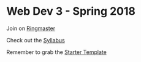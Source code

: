 # Web Dev 3 - Spring 2018

Join on [Ringmaster](http://ringmaster.creativecircus.edu/class/162)

Check out the [Syllabus](https://docs.google.com/document/d/1qWLou7L0t3-JcyhztxIgqM1wtYGN-lx7heGteW5EA-E/edit)

Remember to grab the [Starter Template](https://github.com/CreativeCircus/circus-starter)